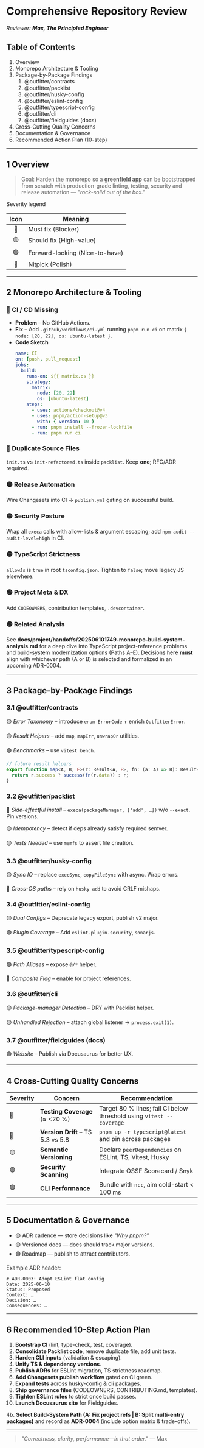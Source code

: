 # Comprehensive Repository Review

_Reviewer: **Max, The Principled Engineer**_

## Table of Contents

1. Overview
2. Monorepo Architecture & Tooling
3. Package-by-Package Findings
   1. @outfitter/contracts
   2. @outfitter/packlist
   3. @outfitter/husky-config
   4. @outfitter/eslint-config
   5. @outfitter/typescript-config
   6. @outfitter/cli
   7. @outfitter/fieldguides (docs)
4. Cross-Cutting Quality Concerns
5. Documentation & Governance
6. Recommended Action Plan (10-step)

---

## 1 Overview

> Goal: Harden the monorepo so a **greenfield app** can be bootstrapped from
> scratch with production-grade linting, testing, security and release
> automation — _"rock-solid out of the box."_

Severity legend

| Icon | Meaning                        |
| :--: | ------------------------------ |
|  🔴  | Must fix (Blocker)             |
|  🟡  | Should fix (High-value)        |
|  🟢  | Forward-looking (Nice-to-have) |
|  🔵  | Nitpick (Polish)               |

---

## 2 Monorepo Architecture & Tooling

### 🔴 CI / CD Missing

- **Problem** – No GitHub Actions.
- **Fix** – Add `.github/workflows/ci.yml` running `pnpm run ci` on matrix
  `{ node: [20, 22], os: ubuntu-latest }`.
- **Code Sketch**
  ```yaml
  name: CI
  on: [push, pull_request]
  jobs:
    build:
      runs-on: ${{ matrix.os }}
      strategy:
        matrix:
          node: [20, 22]
          os: [ubuntu-latest]
      steps:
        - uses: actions/checkout@v4
        - uses: pnpm/action-setup@v3
          with: { version: 10 }
        - run: pnpm install --frozen-lockfile
        - run: pnpm run ci
  ```

### 🔴 Duplicate Source Files

`init.ts` vs `init-refactored.ts` inside `packlist`. Keep **one**; RFC/ADR
required.

### 🟡 Release Automation

Wire Changesets into CI → `publish.yml` gating on successful build.

### 🟡 Security Posture

Wrap all `execa` calls with allow-lists & argument escaping; add
`npm audit --audit-level=high` in CI.

### 🟡 TypeScript Strictness

`allowJs` is `true` in root `tsconfig.json`. Tighten to `false`; move legacy JS
elsewhere.

### 🟢 Project Meta & DX

Add `CODEOWNERS`, contribution templates, `.devcontainer`.

### 🟢 Related Analysis

See **docs/project/handoffs/202506101749-monorepo-build-system-analysis.md** for
a deep dive into TypeScript project-reference problems and build-system
modernization options (Paths A–E). Decisions here **must** align with whichever
path (A or B) is selected and formalized in an upcoming ADR-0004.

---

## 3 Package-by-Package Findings

### 3.1 @outfitter/contracts

🟡 _Error Taxonomy_ – introduce `enum ErrorCode` + enrich `OutfitterError`.

🟡 _Result Helpers_ – add `map`, `mapErr`, `unwrapOr` utilities.

🟢 _Benchmarks_ – use `vitest bench`.

```typescript
// future result helpers
export function map<A, B, E>(r: Result<A, E>, fn: (a: A) => B): Result<B, E> {
  return r.success ? success(fn(r.data)) : r;
}
```

### 3.2 @outfitter/packlist

🔴 _Side-effectful install_ – `execa(packageManager, ['add', …])` w/o `--exact`.
Pin versions.

🟡 _Idempotency_ – detect if deps already satisfy required semver.

🟡 _Tests Needed_ – use `memfs` to assert file creation.

### 3.3 @outfitter/husky-config

🟡 _Sync IO_ – replace `execSync`, `copyFileSync` with async. Wrap errors.

🔵 _Cross-OS paths_ – rely on `husky add` to avoid CRLF mishaps.

### 3.4 @outfitter/eslint-config

🟡 _Dual Configs_ – Deprecate legacy export, publish v2 major.

🟢 _Plugin Coverage_ – Add `eslint-plugin-security`, `sonarjs`.

### 3.5 @outfitter/typescript-config

🟢 _Path Aliases_ – expose `@/*` helper.

🔵 _Composite Flag_ – enable for project references.

### 3.6 @outfitter/cli

🟡 _Package-manager Detection_ – DRY with Packlist helper.

🟡 _Unhandled Rejection_ – attach global listener → `process.exit(1)`.

### 3.7 @outfitter/fieldguides (docs)

🟢 _Website_ – Publish via Docusaurus for better UX.

---

## 4 Cross-Cutting Quality Concerns

| Severity | Concern                           | Recommendation                                                       |
| -------- | --------------------------------- | -------------------------------------------------------------------- |
| 🔴       | **Testing Coverage** (≈ <20 %)    | Target 80 % lines; fail CI below threshold using `vitest --coverage` |
| 🔴       | **Version Drift** – TS 5.3 vs 5.8 | `pnpm up -r typescript@latest` and pin across packages               |
| 🟡       | **Semantic Versioning**           | Declare `peerDependencies` on ESLint, TS, Vitest, Husky              |
| 🟢       | **Security Scanning**             | Integrate OSSF Scorecard / Snyk                                      |
| 🟢       | **CLI Performance**               | Bundle with `ncc`, aim cold-start < 100 ms                           |

---

## 5 Documentation & Governance

- 🟡 ADR cadence — store decisions like _"Why pnpm?"_
- 🟡 Versioned docs — docs should track major versions.
- 🟢 Roadmap — publish to attract contributors.

Example ADR header:

```text
# ADR-0003: Adopt ESLint flat config
Date: 2025-06-10
Status: Proposed
Context: …
Decision: …
Consequences: …
```

---

## 6 Recommended 10-Step Action Plan

1. **Bootstrap CI** (lint, type-check, test, coverage).
2. **Consolidate Packlist code**, remove duplicate file, add unit tests.
3. **Harden CLI inputs** (validation & escaping).
4. **Unify TS & dependency versions**.
5. **Publish ADRs** for ESLint migration, TS strictness roadmap.
6. **Add Changesets publish workflow** gated on CI green.
7. **Expand tests** across husky-config & cli packages.
8. **Ship governance files** (CODEOWNERS, CONTRIBUTING.md, templates).
9. **Tighten ESLint rules** to strict once build passes.
10. **Launch Docusaurus site** for Fieldguides.

4b. **Select Build-System Path (A: Fix project refs | B: Split multi-entry
packages)** and record as **ADR-0004** (include option matrix & trade-offs).

---

> _"Correctness, clarity, performance—in that order."_ — Max
